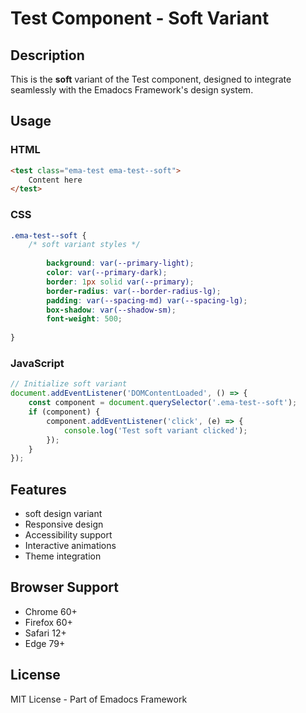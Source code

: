 # Test Component - Soft Variant

## Description
This is the **soft** variant of the Test component, designed to integrate seamlessly with the Emadocs Framework's design system.

## Usage

### HTML
```html
<test class="ema-test ema-test--soft">
    Content here
</test>
```

### CSS
```css
.ema-test--soft {
    /* soft variant styles */
    
        background: var(--primary-light);
        color: var(--primary-dark);
        border: 1px solid var(--primary);
        border-radius: var(--border-radius-lg);
        padding: var(--spacing-md) var(--spacing-lg);
        box-shadow: var(--shadow-sm);
        font-weight: 500;
    
}
```

### JavaScript
```javascript
// Initialize soft variant
document.addEventListener('DOMContentLoaded', () => {
    const component = document.querySelector('.ema-test--soft');
    if (component) {
        component.addEventListener('click', (e) => {
            console.log('Test soft variant clicked');
        });
    }
});
```

## Features
- soft design variant
- Responsive design
- Accessibility support
- Interactive animations
- Theme integration

## Browser Support
- Chrome 60+
- Firefox 60+
- Safari 12+
- Edge 79+

## License
MIT License - Part of Emadocs Framework
